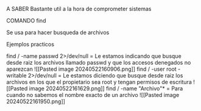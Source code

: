 A SABER 
Bastante util a la hora de comprometer sistemas

COMANDO find

Se usa para hacer busqueda de archivos

Ejemplos practicos

find / -name passwd 2>/dev/null = Le estamos indicando que busque
desde raiz los archivos llamado passwd y que los accesos denegados no aparezcan
![[Pasted image 20240522160906.png]]
find / -user root -writable 2>/dev/null = Le estamos diciendo que busque 
desde raiz los archivos en los que el propietario sea root y tengan permisos de escritura
![[Pasted image 20240522161629.png]]
find / -name "Archivo"\* = Para cuando no sabemos el nombre exacto de un archivo 
![[Pasted image 20240522161950.png]]